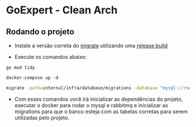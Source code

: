 # GoExpert - Clean Arch

## Rodando o projeto

- Instale a versão correta do [migrate](https://github.com/golang-migrate/migrate) utilizando uma [release build](https://github.com/golang-migrate/migrate/releases)

- Execute os comandos abaixo:

```bash:
go mod tidy
```

```bash:
docker-compose up -d
```

```bash
migrate -path=internal/infra/database/migrations -database "mysql://root:root@tcp(localhost:3306)/orders" -verbose up
```

- Com esses comandos você irá inicializar as dependências do projeto, executar o docker para rodar o mysql e rabbitmq e inicializar as migrations para que o banco esteja com as tabelas corretas para serem utilizadas pelo projeto.
